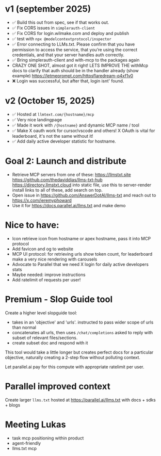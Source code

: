 # v1 (september 2025)

- ✅ Build this out from spec, see if that works out.
- ✅ Fix CORS issues in `simplerauth-client`
- ✅ Fix CORS for login.wilmake.com and deploy and publish
- ✅ test with `npx @modelcontextprotocol/inspector`
- ✅ Error connecting to LLMs.txt. Please confirm that you have permission to access the service, that you’re using the correct credentials, and that your server handles auth correctly.
- ✅ Bring simplerauth-client and with-mcp to the packages again
- CRAZY ONE SHOT, almost got it right! LETS IMPROVE THE withMcp docs to clarify that auth should be in the handler already (show example) https://letmeprompt.com/httpsflaredream-q4xf1v0
- ❌ Login was successful, but after that, login isnt' found.

# v2 (October 15, 2025)

- ✅ Hosted at `llmtext.com/{hostname}/mcp`
- ✅ Very nice landingpage
- ✅ Made it work with `/{hostname}` and dynamic MCP name / tool
- ✅ Make X oauth work for cursor/vscode and others! X OAuth is vital for leaderboard, it's not the same without it!
- ✅ Add daily active developer statistic for hostname.

# Goal 2: Launch and distribute

- Retrieve MCP servers from one of these: https://llmstxt.site https://github.com/thedaviddias/llms-txt-hub https://directory.llmstxt.cloud into static file, use this to server-render install links to all of these, add search on top.
- Open issue in https://github.com/AnswerDotAI/llms-txt and reach out to https://x.com/jeremyphoward
- Use it for https://docs.parallel.ai/llms.txt and make demo

# Nice to have:

- Icon retrieve icon from hostname or apex hostname, pass it into MCP protocol
- Add favicon and og to website
- MCP UI protocol: for retrieving urls show token count, for leaderboard make a very nice rendering with carousels
- Advocate to Parallel that we need X login for daily active developers stats
- Maybe needed: improve instructions
- Add ratelimit of requests per user!

# Premium - Slop Guide tool

Create a higher level slopguide tool:

- takes in an 'objective' and 'urls'. instructed to pass wider scope of urls than normal
- concatenates all urls, then uses `/chat/completions` asked to reply with subset of relevant files/sections.
- create subset doc and respond with it

This tool would take a little longer but creates perfect docs for a particular objective, naturally creating a 2-step flow without polluting context.

Let parallel.ai pay for this compute with appropriate ratelimit per user.

# Parallel improved context

Create larger `llms.txt` hosted at https://parallel.ai/llms.txt with docs + sdks + blogs

# Meeting Lukas

- task mcp positioning within product
- agent-friendly
- llms.txt mcp
